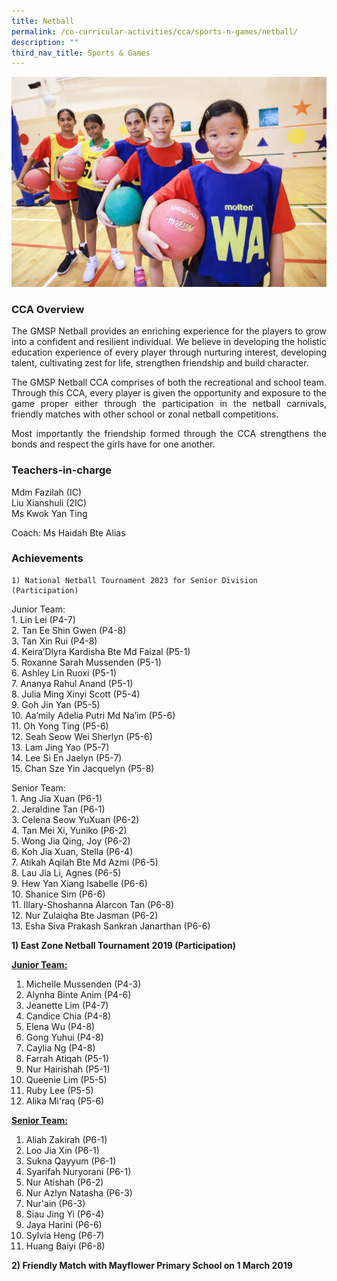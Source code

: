 ```yaml
---
title: Netball
permalink: /co-curricular-activities/cca/sports-n-games/netball/
description: ""
third_nav_title: Sports & Games
---
```

![](/images/IMG_7633.jpg)

### CCA Overview
<p style="text-align: justify;">The GMSP Netball provides an enriching experience for the players to grow into a confident and resilient individual. We believe in developing the holistic education experience of every player through nurturing interest, developing talent, cultivating zest for life, strengthen friendship and build character.

<p style="text-align: justify;">The GMSP Netball CCA comprises of both the recreational and school team. Through this CCA, every player is given the opportunity and exposure to the game proper either through the participation in the netball carnivals, friendly matches with other school or zonal netball competitions.

<p style="text-align: justify;">Most importantly the friendship formed through the CCA strengthens the bonds and respect the girls have for one another. 

### Teachers-in-charge
Mdm Fazilah (IC)<br>
Liu Xianshuli (2IC)<br>
Ms Kwok Yan Ting

Coach: Ms Haidah Bte Alias

### Achievements<br>
	1) National Netball Tournament 2023 for Senior Division (Participation)

Junior Team:<br>
	1. Lin Lei (P4-7)<br>
2. Tan Ee Shin Gwen (P4-8)<br>
3. Tan Xin Rui (P4-8)<br>
4. Keira’Dlyra Kardisha Bte Md Faizal (P5-1)<br>
5. Roxanne Sarah Mussenden (P5-1)<br>
6. Ashley Lin Ruoxi (P5-1)<br>
7. Ananya Rahul Anand (P5-1)<br>
8. Julia Ming Xinyi Scott (P5-4)<br>
9. Goh Jin Yan (P5-5)<br>
10. Aa’mily Adelia Putri Md Na’im (P5-6)<br>
11. Oh Yong Ting (P5-6)<br>
12. Seah Seow Wei Sherlyn (P5-6)<br>
13. Lam Jing Yao (P5-7)<br>
14. Lee Si En Jaelyn (P5-7)<br>
15. Chan Sze Yin Jacquelyn (P5-8)<br>


Senior Team:<br>
	1. Ang Jia Xuan (P6-1)<br>
2. Jeraldine Tan (P6-1)<br>
3. Celena Seow YuXuan (P6-2)<br>
4. Tan Mei Xi, Yuniko (P6-2)<br>
5. Wong Jia Qing, Joy (P6-2)<br>
6. Koh Jia Xuan, Stella (P6-4)<br>
7. Atikah Aqilah Bte Md Azmi (P6-5)<br>
8. Lau Jia Li, Agnes (P6-5)<br>
9. Hew Yan Xiang Isabelle (P6-6)<br>
10. Shanice Sim (P6-6)<br>
11. Illary-Shoshanna Alarcon Tan (P6-8)<br>
12. Nur Zulaiqha Bte Jasman (P6-2)<br>
13. Esha Siva Prakash Sankran Janarthan (P6-6)<br>

	
**1) East Zone Netball Tournament 2019 (Participation)** 

<u><strong>Junior Team:</strong></u><br>
1. Michelle Mussenden (P4-3) 
2. Alynha Binte Anim (P4-6)
3. Jeanette Lim (P4-7)
4. Candice Chia (P4-8)
5. Elena Wu (P4-8)
6. Gong Yuhui (P4-8)
7. Caylia Ng (P4-8)
8. Farrah Atiqah (P5-1)
9. Nur Hairishah (P5-1)
10. Queenie Lim (P5-5)
11. Ruby Lee (P5-5)
12. Alika Mi'raq (P5-6)

<u><strong>Senior Team:</strong></u> <br>
1. Aliah Zakirah (P6-1)
2. Loo Jia Xin (P6-1)
3. Sukna Qayyum (P6-1)
4. Syarifah Nuryorani (P6-1)
5. Nur Atishah (P6-2)
6. Nur Azlyn Natasha (P6-3)
7. Nur'ain (P6-3)
8. Siau Jing Yi (P6-4)
9. Jaya Harini (P6-6)
10. Sylvia Heng (P6-7)
11. Huang Baiyi (P6-8) 

**2) Friendly Match with Mayflower Primary School on 1 March 2019**